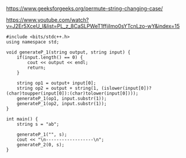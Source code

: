 https://www.geeksforgeeks.org/permute-string-changing-case/

https://www.youtube.com/watch?v=J2Er5XceU_I&list=PL_z_8CaSLPWeT1ffjiImo0sYTcnLzo-wY&index=15

```
#include <bits/stdc++.h>
using namespace std;

void generateP_1(string output, string input) {
    if(input.length() == 0) {
        cout << output << endl;
        return;
    }

    string op1 = output+ input[0];
    string op2 = output + string(1, (islower(input[0])?(char)toupper(input[0]):(char)tolower(input[0])));
    generateP_1(op1, input.substr(1));
    generateP_1(op2, input.substr(1));
}

int main() {
    string s = "ab";

    generateP_1("", s);
    cout << "\n------------------\n";
    generateP_2(0, s);
}
```
